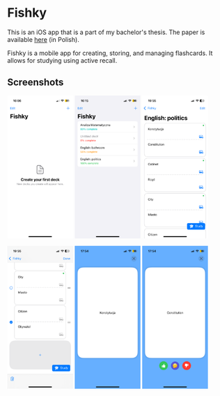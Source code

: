 # Fishky

This is an iOS app that is a part of my bachelor's thesis. The paper is available [here](https://github.com/krawieck/Fishky/blob/main/Thesis/Praca%20Licencjacka%202025.pdf) (in Polish).

Fishky is a mobile app for creating, storing, and managing flashcards. It allows for studying using active recall.

## Screenshots

<p float="center">
  <img src="/Thesis/img/fishky1.PNG" width="30%" />
  <img src="/Thesis/img/fishky2.PNG"  width="30%" /> 
  <img src="/Thesis/img/fishky3.PNG"  width="30%" />
</p>

<p float="center">
  <img src="/Thesis/img/fishky4.PNG" width="30%" />
  <img src="/Thesis/img/fishky5.PNG"  width="30%" /> 
  <img src="/Thesis/img/fishky6.PNG"  width="30%" />
</p>

